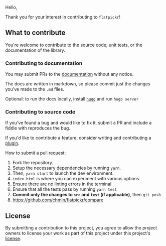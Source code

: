 Hello,

Thank you for your interest in contributing to `flatpickr`!

## What to contribute

You're welcome to contribute to the source code, unit tests, or the documentation of the library.

### Contributing to documentation

You may submit PRs to the [documentation](https://github.com/chmln/flatpickr/tree/docs) without any notice.

The docs are written in markdown, so please commit just the changes you've made to the `.md` files.

Optional: to run the docs locally, install [`hugo`](https://gohugo.io/) and run `hugo server`

### Contributing to source code

If you've found a bug and would like to fix it, submit a PR and include a fiddle with reproduces the bug.

If you'd like to contribute a feature, consider writing and contributing a [plugin](https://github.com/chmln/flatpickr/tree/master/src/plugins). 

How to submit a pull request:

1. Fork the repository.
2. Setup the necessary dependencies by running `yarn`. 
3. Then, `yarn start` to launch the dev environment. 
4. `index.html` is where you can experiment with various options. 
5. Ensure there are no linting errors in the terminal
6. Ensure that all the tests pass by running `yarn test`
7. **Commit only the changes to `src` and `test` (if applicable)**, then `git push`
8. https://github.com/chmln/flatpickr/compare



## License

By submitting a contribution to this project, you agree to allow the project
owners to license your work as part of this project under this project's
[license](LICENSE.md).
